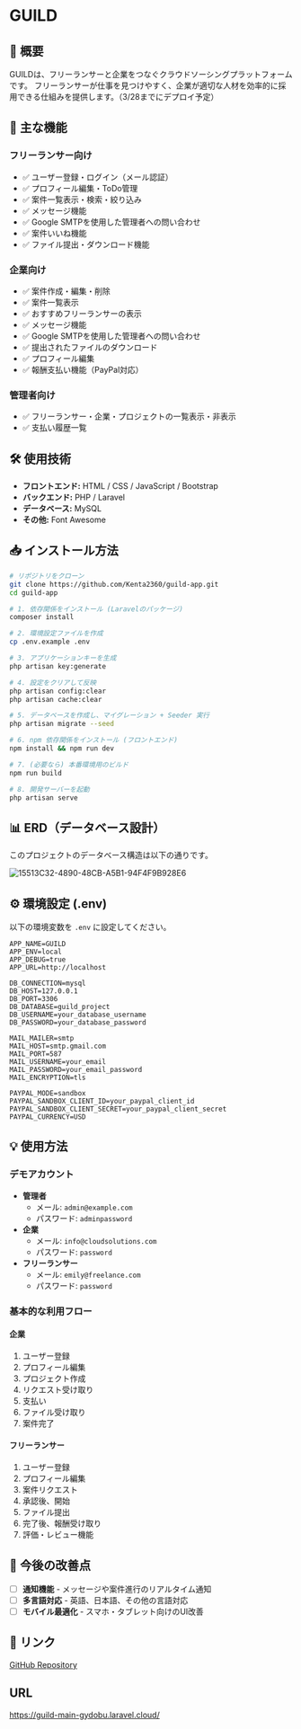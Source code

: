 # GUILD

## 📌 概要
GUILDは、フリーランサーと企業をつなぐクラウドソーシングプラットフォームです。
フリーランサーが仕事を見つけやすく、企業が適切な人材を効率的に採用できる仕組みを提供します。（3/28までにデプロイ予定）

## 🎯 主な機能

### フリーランサー向け
- ✅ ユーザー登録・ログイン（メール認証）
- ✅ プロフィール編集・ToDo管理
- ✅ 案件一覧表示・検索・絞り込み
- ✅ メッセージ機能
- ✅ Google SMTPを使用した管理者への問い合わせ
- ✅ 案件いいね機能
- ✅ ファイル提出・ダウンロード機能

### 企業向け
- ✅ 案件作成・編集・削除
- ✅ 案件一覧表示
- ✅ おすすめフリーランサーの表示
- ✅ メッセージ機能
- ✅ Google SMTPを使用した管理者への問い合わせ
- ✅ 提出されたファイルのダウンロード
- ✅ プロフィール編集
- ✅ 報酬支払い機能（PayPal対応）

### 管理者向け
- ✅ フリーランサー・企業・プロジェクトの一覧表示・非表示
- ✅ 支払い履歴一覧

## 🛠 使用技術
- **フロントエンド:** HTML / CSS / JavaScript / Bootstrap
- **バックエンド:** PHP / Laravel
- **データベース:** MySQL
- **その他:** Font Awesome

## 📥 インストール方法
```bash
# リポジトリをクローン
git clone https://github.com/Kenta2360/guild-app.git
cd guild-app

# 1. 依存関係をインストール (Laravelのパッケージ)
composer install

# 2. 環境設定ファイルを作成
cp .env.example .env

# 3. アプリケーションキーを生成
php artisan key:generate

# 4. 設定をクリアして反映
php artisan config:clear
php artisan cache:clear

# 5. データベースを作成し、マイグレーション + Seeder 実行
php artisan migrate --seed

# 6. npm 依存関係をインストール (フロントエンド)
npm install && npm run dev

# 7. (必要なら) 本番環境用のビルド
npm run build

# 8. 開発サーバーを起動
php artisan serve
```

## 📊 ERD（データベース設計）
このプロジェクトのデータベース構造は以下の通りです。

![15513C32-4890-48CB-A5B1-94F4F9B928E6](https://github.com/user-attachments/assets/5a2bea49-d674-4ff6-a3b8-69eeb1618742)


## ⚙️ 環境設定 (.env)
以下の環境変数を `.env` に設定してください。
```
APP_NAME=GUILD
APP_ENV=local
APP_DEBUG=true
APP_URL=http://localhost

DB_CONNECTION=mysql
DB_HOST=127.0.0.1
DB_PORT=3306
DB_DATABASE=guild_project
DB_USERNAME=your_database_username
DB_PASSWORD=your_database_password

MAIL_MAILER=smtp
MAIL_HOST=smtp.gmail.com
MAIL_PORT=587
MAIL_USERNAME=your_email
MAIL_PASSWORD=your_email_password
MAIL_ENCRYPTION=tls

PAYPAL_MODE=sandbox
PAYPAL_SANDBOX_CLIENT_ID=your_paypal_client_id
PAYPAL_SANDBOX_CLIENT_SECRET=your_paypal_client_secret
PAYPAL_CURRENCY=USD
```

## 💡 使用方法

### デモアカウント
- **管理者**
  - メール: `admin@example.com`
  - パスワード: `adminpassword`
- **企業**
  - メール: `info@cloudsolutions.com`
  - パスワード: `password`
- **フリーランサー**
  - メール: `emily@freelance.com`
  - パスワード: `password`

### 基本的な利用フロー
#### 企業
1. ユーザー登録
2. プロフィール編集
3. プロジェクト作成
4. リクエスト受け取り
5. 支払い
6. ファイル受け取り
7. 案件完了

#### フリーランサー
1. ユーザー登録
2. プロフィール編集
3. 案件リクエスト
4. 承認後、開始
5. ファイル提出
6. 完了後、報酬受け取り
7. 評価・レビュー機能

## 🔧 今後の改善点
- [ ] **通知機能** - メッセージや案件進行のリアルタイム通知
- [ ] **多言語対応** - 英語、日本語、その他の言語対応
- [ ] **モバイル最適化** - スマホ・タブレット向けのUI改善

## 🔗 リンク
[GitHub Repository](https://github.com/Kenta2360/guild-app)

## URL
https://guild-main-gydobu.laravel.cloud/

